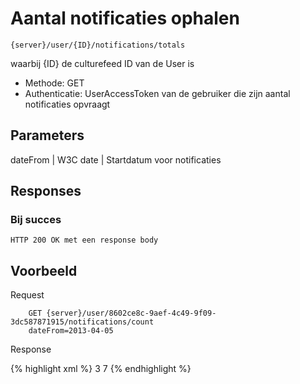 ---
---

# Aantal notificaties ophalen

```
{server}/user/{ID}/notifications/totals
```

waarbij {ID} de culturefeed ID van de User is

* Methode: GET
* Authenticatie: UserAccessToken van de gebruiker die zijn aantal notificaties opvraagt

## Parameters

dateFrom	| W3C date | Startdatum voor notificaties

## Responses

### Bij succes

	HTTP 200 OK met een response body

## Voorbeeld

Request

```
	GET {server}/user/8602ce8c-9aef-4c49-9f09-3dc587871915/notifications/count
	dateFrom=2013-04-05
```

Response

{% highlight xml %}
	<?xml version="1.0" encoding="UTF-8" standalone="yes"?>
	<response>
	<total type="NEW">3</total>
	<total type="READ">7</total>
	</response>
{% endhighlight %}
